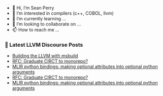 - 👋 Hi, I’m Sean Perry
- 👀 I’m interested in compilers (c++, COBOL, llvm)
- 🌱 I’m currently learning ...
- 💞️ I’m looking to collaborate on ...
- 📫 How to reach me ...

<!---
s66perry/s66perry is a ✨ special ✨ repository because its `README.md` (this file) appears on your GitHub profile.
You can click the Preview link to take a look at your changes.
--->
### 📕 Latest LLVM Discourse Posts

<!-- DISCOURSE-LLVM:START -->
- [Building the LLVM with msbuild](https://discourse.llvm.org/t/building-the-llvm-with-msbuild/62053#post_1)
- [RFC: Graduate CIRCT to monorepo?](https://discourse.llvm.org/t/rfc-graduate-circt-to-monorepo/61890?page=2#post_40)
- [MLIR python bindings: making optional attributes into optional python arguments](https://discourse.llvm.org/t/mlir-python-bindings-making-optional-attributes-into-optional-python-arguments/62050#post_2)
- [RFC: Graduate CIRCT to monorepo?](https://discourse.llvm.org/t/rfc-graduate-circt-to-monorepo/61890?page=2#post_39)
- [MLIR python bindings: making optional attributes into optional python arguments](https://discourse.llvm.org/t/mlir-python-bindings-making-optional-attributes-into-optional-python-arguments/62050#post_1)
<!-- DISCOURSE-LLVM:END -->
